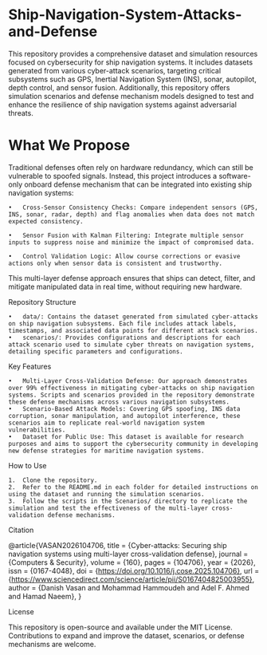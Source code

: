 # Ship-Navigation-System-Attacks-and-Defense

This repository provides a comprehensive dataset and simulation resources focused on cybersecurity for ship navigation systems. It includes datasets generated from various cyber-attack scenarios, targeting critical subsystems such as GPS, Inertial Navigation System (INS), sonar, autopilot, depth control, and sensor fusion. Additionally, this repository offers simulation scenarios and defense mechanism models designed to test and enhance the resilience of ship navigation systems against adversarial threats.

# What We Propose

Traditional defenses often rely on hardware redundancy, which can still be vulnerable to spoofed signals. Instead, this project introduces a software-only onboard defense mechanism that can be integrated into existing ship navigation systems:

	•	Cross-Sensor Consistency Checks: Compare independent sensors (GPS, INS, sonar, radar, depth) and flag anomalies when data does not match expected consistency.

	•	Sensor Fusion with Kalman Filtering: Integrate multiple sensor inputs to suppress noise and minimize the impact of compromised data.

	•	Control Validation Logic: Allow course corrections or evasive actions only when sensor data is consistent and trustworthy.

This multi-layer defense approach ensures that ships can detect, filter, and mitigate manipulated data in real time, without requiring new hardware.

Repository Structure

	•	data/: Contains the dataset generated from simulated cyber-attacks on ship navigation subsystems. Each file includes attack labels, timestamps, and associated data points for different attack scenarios.
	•	scenarios/: Provides configurations and descriptions for each attack scenario used to simulate cyber threats on navigation systems, detailing specific parameters and configurations.

Key Features

	•	Multi-Layer Cross-Validation Defense: Our approach demonstrates over 99% effectiveness in mitigating cyber-attacks on ship navigation systems. Scripts and scenarios provided in the repository demonstrate these defense mechanisms across various navigation subsystems.
	•	Scenario-Based Attack Models: Covering GPS spoofing, INS data corruption, sonar manipulation, and autopilot interference, these scenarios aim to replicate real-world navigation system vulnerabilities.
	•	Dataset for Public Use: This dataset is available for research purposes and aims to support the cybersecurity community in developing new defense strategies for maritime navigation systems.

How to Use

	1.	Clone the repository.
	2.	Refer to the README.md in each folder for detailed instructions on using the dataset and running the simulation scenarios.
	3.	Follow the scripts in the Scenarios/ directory to replicate the simulation and test the effectiveness of the multi-layer cross-validation defense mechanisms.

Citation

@article{VASAN2026104706,
title = {Cyber-attacks: Securing ship navigation systems using multi-layer cross-validation defense},
journal = {Computers & Security},
volume = {160},
pages = {104706},
year = {2026},
issn = {0167-4048},
doi = {https://doi.org/10.1016/j.cose.2025.104706},
url = {https://www.sciencedirect.com/science/article/pii/S0167404825003955},
author = {Danish Vasan and Mohammad Hammoudeh and Adel F. Ahmed and Hamad Naeem},
}


License

This repository is open-source and available under the MIT License. Contributions to expand and improve the dataset, scenarios, or defense mechanisms are welcome.
